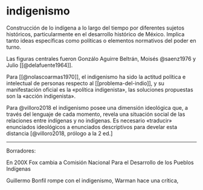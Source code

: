 # indigenismo
Construcción de lo indígena a lo largo del tiempo por diferentes sujetos históricos, particularmente en el desarrollo histórico de México. Implica tanto ideas específicas como políticas o elementos normativos del poder en turno. 

Las figuras centrales fueron Gonzálo Aguirre Beltrán, Moisés @saenz1976  y Julio [[@delafuente1964]].

Para [[@nolascoarmas1970]], el indigenismo ha sido la actitud política e intelectual de personas respecto al [[problema-del-indio]], y su manifestación oficial es la «política indigenista», las soluciones propuestas son la «acción indigenista».

Para @villoro2018 el indigenismo posee una dimensión ideológica que, a través del lenguaje de cada momento, revela una situación social de las relaciones entre indígenas y no indígenas. Es necesario «traducir» enunciados ideológicos a enunciados descriptivos para develar esta distancia [@villoro2018, prólogo a la 2 ed.]

---
Borradores:


En 200X Fox cambia a Comisión Nacional Para el Desarrollo de los Pueblos Indígenas

Guillermo Bonfil rompe con el indigenismo, Warman hace una crítica, 

